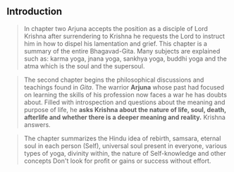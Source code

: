 
## Introduction

> In chapter two Arjuna accepts the position as a disciple of Lord Krishna after surrendering to Krishna he requests the Lord to instruct him in how to dispel his lamentation and grief.  This chapter is a summary of the entire Bhagavad-Gita. Many subjects are explained such as: karma yoga, jnana yoga, sankhya yoga, buddhi yoga and the atma which is the soul and the supersoul.

> The second chapter begins the philosophical discussions and teachings found in _Gita_. The warrior **Arjuna** whose past had focused on learning the skills of his profession now faces a war he has doubts about. Filled with introspection and questions about the meaning and purpose of life, he  **asks Krishna about the nature of life, soul, death, afterlife and whether there is a deeper meaning and reality.** Krishna answers. 

> The chapter summarizes the Hindu idea of rebirth, samsara, eternal soul in each person (Self), universal soul present in everyone, various types of yoga, divinity within, the nature of Self-knowledge and other concepts
> Don't look for profit or gains or success without effort.